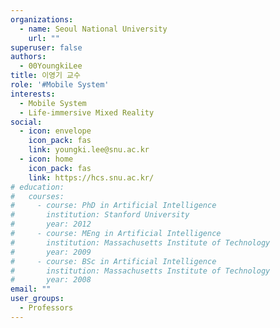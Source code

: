 ```yaml
---
organizations:
  - name: Seoul National University
    url: ""
superuser: false
authors:
  - 00YoungkiLee
title: 이영기 교수
role: '#Mobile System'
interests:
  - Mobile System
  - Life-immersive Mixed Reality
social:
  - icon: envelope
    icon_pack: fas
    link: youngki.lee@snu.ac.kr
  - icon: home
    icon_pack: fas
    link: https://hcs.snu.ac.kr/
# education:
#   courses:
#     - course: PhD in Artificial Intelligence
#       institution: Stanford University
#       year: 2012
#     - course: MEng in Artificial Intelligence
#       institution: Massachusetts Institute of Technology
#       year: 2009
#     - course: BSc in Artificial Intelligence
#       institution: Massachusetts Institute of Technology
#       year: 2008
email: ""
user_groups:
  - Professors
---
```

